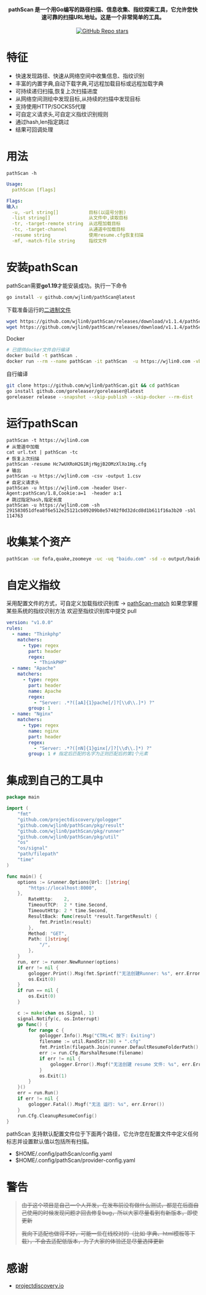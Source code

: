 <h4 align="center">pathScan 是一个用Go编写的路径扫描、信息收集、指纹探索工具，它允许您快速可靠的扫描URL地址。这是一个非常简单的工具。</h4>

<p align="center">
<img src="https://img.shields.io/github/go-mod/go-version/wjlin0/pathScan?filename=go.mod" alt="">
<a href="https://github.com/wjlin0/pathScan/releases/"><img src="https://img.shields.io/github/release/wjlin0/pathScan" alt=""></a> 
<a href="https://github.com/wjlin0/pathScan" ><img alt="GitHub Repo stars" src="https://img.shields.io/github/stars/wjlin0/pathScan"></a>
<a href="https://github.com/wjlin0/pathScan/releases"><img src="https://img.shields.io/github/downloads/wjlin0/pathScan/total" alt=""></a> 
<a href="https://github.com/wjlin0/pathScan"><img src="https://img.shields.io/github/last-commit/wjlin0/PathScan" alt=""></a> 
<a href="https://wjlin0.com/"><img src="https://img.shields.io/badge/wjlin0-blog-green" alt=""></a>
</p>

# 特征

- 快速发现路径、快速从网络空间中收集信息、指纹识别
- 丰富的内置字典,自动下载字典,可远程加载目标或远程加载字典
- 可持续递归扫描,恢复上次扫描进度
- 从网络空间测绘中发现目标,从持续的扫描中发现目标
- 支持使用HTTP/SOCKS5代理
- 可自定义请求头,可自定义指纹识别规则
- 通过hash,len指定跳过
- 结果可回调处理

# 用法

```shell
pathScan -h
```
```yaml
Usage:
  pathScan [flags]

Flags:
输入:
  -u, -url string[]           目标(以逗号分割)
  -list string[]              从文件中,读取目标
  -tr, -target-remote string  从远程加载目标
  -tc, -target-channel        从通道中加载目标
  -resume string              使用resume.cfg恢复扫描
  -mf, -match-file string     指纹文件

```
# 安装pathScan

pathScan需要**go1.19**才能安装成功。执行一下命令

```sh
go install -v github.com/wjlin0/pathScan@latest
```
下载准备运行的[二进制文件](https://github.com/wjlin0/pathScan/releases/latest)

```sh
wget https://github.com/wjlin0/pathScan/releases/download/v1.1.4/pathScan_v1.1.4_windows_amd64.zip
wget https://github.com/wjlin0/pathScan/releases/download/v1.1.4/pathScan_v1.1.4_linux_amd64.zip
```




Docker

```sh
# 已提供docker文件自行编译
docker build -t pathScan .
docker run --rm --name pathScan -it pathScan  -u https://wjlin0.com -vb
```


自行编译

```sh
git clone https://github.com/wjlin0/pathScan.git && cd pathScan
go install github.com/goreleaser/goreleaser@latest
goreleaser release --snapshot --skip-publish --skip-docker --rm-dist
```




# 运行pathScan

```text
pathScan -t https://wjlin0.com
# 从管道中加载
cat url.txt | pathScan -tc
# 恢复上次扫描
pathScan -resume Hc7wUXRoH2G1RjrNgjB2OMzXlXo1Hg.cfg
# 输出
pathScan -u https://wjlin0.com -csv -output 1.csv
# 自定义请求头
pathScan -u https://wjlin0.com -header User-Agent:pathScan/1.8,Cookie:a=1  -header a:1
# 跳过指定hash,指定长度
pathScan -u https://wjlin0.com -sh 291583051dfea8f6e512e25121cb09209b8e57402f0d32dcd8d1b611f16a3b20 -sbl 114763
```
# 收集某个资产
```sh
pathScan -ue fofa,quake,zoomeye -uc -uq "baidu.com" -sd -o output/baidu/baidu.csv -csv
```
# 自定义指纹

采用配置文件的方式，可自定义加载指纹识别库 -> [pathScan-match](https://github.com/wjlin0/pathScan-match) 
如果您掌握某些系统的指纹识别方法 欢迎至指纹识别库中提交 pull
```yaml
version: "v1.0.0"
rules:
  - name: "Thinkphp"
    matchers:
      - type: regex
        part: header
        regex:
          - "ThinkPHP"
  - name: "Apache"
    matchers:
      - type: regex
        part: header
        name: Apache
        regex: 
          - "Server: .*?([aA]{1}pache[/]?[\\d\\.]*) ?"
        group: 1
  - name: "Nginx"
    matchers:
      - type: regex
        name: nginx
        part: header
        regex: 
          - "Server: .*?([nN]{1}ginx[/]?[\\d\\.]*) ?"
        group: 1 # 指定后匹配的名字为正则匹配后的第1个元素
```

# 集成到自己的工具中
```go
package main

import (
    "fmt"
    "github.com/projectdiscovery/gologger"
    "github.com/wjlin0/pathScan/pkg/result"
    "github.com/wjlin0/pathScan/pkg/runner"
    "github.com/wjlin0/pathScan/pkg/util"
    "os"
    "os/signal"
    "path/filepath"
    "time"
)

func main() {
	options := &runner.Options{Url: []string{
		"https://localhost:8000",
	},
		RateHttp:    2,
		TimeoutTCP:  2 * time.Second,
		TimeoutHttp: 2 * time.Second,
		ResultBack: func(result *result.TargetResult) {
			fmt.Println(result)
		},
		Method: "GET",
		Path: []string{
			"/",
		},
	}
	run, err := runner.NewRunner(options)
	if err != nil {
		gologger.Print().Msg(fmt.Sprintf("无法创建Runner: %s", err.Error()))
		os.Exit(0)
	}
	if run == nil {
		os.Exit(0)
	}

	c := make(chan os.Signal, 1)
	signal.Notify(c, os.Interrupt)
	go func() {
		for range c {
			gologger.Info().Msg("CTRL+C 按下: Exiting")
			filename := util.RandStr(30) + ".cfg"
			fmt.Println(filepath.Join(runner.DefaultResumeFolderPath(), filename))
			err := run.Cfg.MarshalResume(filename)
			if err != nil {
				gologger.Error().Msgf("无法创建 resume 文件: %s", err.Error())
			}
			os.Exit(1)
		}
	}()
	err = run.Run()
	if err != nil {
		gologger.Fatal().Msgf("无法 运行: %s", err.Error())
	}
	run.Cfg.CleanupResumeConfig()
}
```


pathScan 支持默认配置文件位于下面两个路径，它允许您在配置文件中定义任何标志并设置默认值以包括所有扫描。
- $HOME/.config/pathScan/config.yaml
- $HOME/.config/pathScan/provider-config.yaml

# 警告
> ~~由于这个项目是自己一个人开发，在发布前没有做什么测试，都是在后面自己使用的时候发现问题才回去修复bug，所以大家尽量看到有新版本，即使更新~~
> 
> ~~我向下适配也做得不好，可能一些在线校对的（比如 字典、html模板等下载），不会去适配低版本，为了大家的体验还是尽量选择更新~~

# 感谢

- [projectdiscovery.io](https://projectdiscovery.io/#/)
